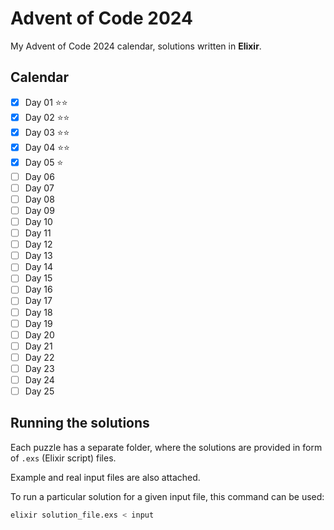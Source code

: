 # Advent of Code 2024

My Advent of Code 2024 calendar, solutions written in **Elixir**.

## Calendar

- [x] Day 01 ⭐⭐
- [x] Day 02 ⭐⭐
- [x] Day 03 ⭐⭐
- [x] Day 04 ⭐⭐
- [x] Day 05 ⭐
- [ ] Day 06
- [ ] Day 07
- [ ] Day 08
- [ ] Day 09
- [ ] Day 10
- [ ] Day 11
- [ ] Day 12
- [ ] Day 13
- [ ] Day 14
- [ ] Day 15
- [ ] Day 16
- [ ] Day 17
- [ ] Day 18
- [ ] Day 19
- [ ] Day 20
- [ ] Day 21
- [ ] Day 22
- [ ] Day 23
- [ ] Day 24
- [ ] Day 25

## Running the solutions

Each puzzle has a separate folder, where the solutions are provided in form of `.exs` (Elixir script) files.

Example and real input files are also attached.

To run a particular solution for a given input file, this command can be used:

```bash
elixir solution_file.exs < input
```
